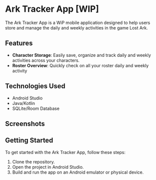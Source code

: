 # Ark Tracker App [WIP]

The Ark Tracker App is a WiP mobile application designed to help users store and manage the daily and weekly activities in the game Lost Ark. 

## Features

- **Character Storage**: Easily save, organize and track daily and weekly activities across your characters.
- **Roster Overview**: Quickly check on all your roster daily and weekly activity

## Technologies Used

- Android Studio
- Java/Kotlin
- SQLite/Room Database

## Screenshots

## Getting Started

To get started with the Ark Tracker App, follow these steps:

1. Clone the repository.
2. Open the project in Android Studio.
3. Build and run the app on an Android emulator or physical device.
